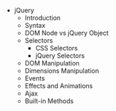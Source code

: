 - jQuery
  - Introduction
  - Syntax 
  - DOM Node vs jQuery Object
  - Selectors
    - CSS Selectors
    - jQuery Selectors
  - DOM Manipulation
  - Dimensions Manipulation
  - Events
  - Effects and Animations
  - Ajax
  - Built-in Methods 
